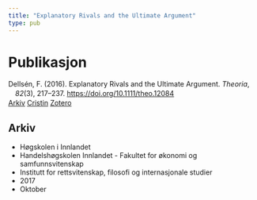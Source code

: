 ```yaml
---
title: "Explanatory Rivals and the Ultimate Argument"
type: pub
---
```

<h1>Publikasjon</h1>
<article id="csl-bib-container-W4FG6CA5" class="csl-bib-container">
  <div class="csl-bib-body" style="line-height: 1.35; padding-left: 1em; text-indent:-1em;">
  <div class="csl-entry">Dells&#xE9;n, F. (2016). Explanatory Rivals and the Ultimate Argument. <i>Theoria</i>, <i>82</i>(3), 217&#x2013;237. <a href="https://doi.org/10.1111/theo.12084">https://doi.org/10.1111/theo.12084</a></div>
</div>
  <div class="csl-bib-buttons">
    <a href="#taxonomy-article-W4FG6CA5" class="csl-bib-button">Arkiv</a>
    <a href="https://app.cristin.no/results/show.jsf?id=1503967" alt="Cristin URL" class="csl-bib-button">Cristin</a>
    <a href="http://zotero.org/groups/5022929/items/W4FG6CA5" alt="Zotero URL" class="csl-bib-button">Zotero</a>
  </div>
  <div id="csl-bib-meta-container-W4FG6CA5"></div>
</article>
<div id="csl-bib-meta-W4FG6CA5" class="csl-bib-meta">
  <article id="taxonomy-article-W4FG6CA5" class="taxonomy-article">
    <h1>Arkiv</h1>
    <ul>
      <li>Høgskolen i Innlandet</li>
      <li>Handelshøgskolen Innlandet - Fakultet for økonomi og samfunnsvitenskap</li>
      <li>Institutt for rettsvitenskap, filosofi og internasjonale studier</li>
      <li>2017</li>
      <li>Oktober</li>
    </ul>
  </article>
</div>
